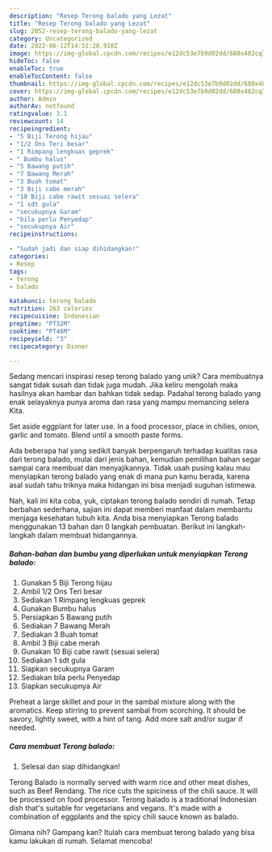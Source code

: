 ```yaml
---
description: "Resep Terong balado yang Lezat"
title: "Resep Terong balado yang Lezat"
slug: 2052-resep-terong-balado-yang-lezat
category: Uncategorized
date: 2022-06-12T14:51:20.910Z
image: https://img-global.cpcdn.com/recipes/e12dc53e7b9d02dd/680x482cq70/terong-balado-foto-resep-utama.jpg
hideToc: false
enableToc: true
enableTocContent: false
thumbnail: https://img-global.cpcdn.com/recipes/e12dc53e7b9d02dd/680x482cq70/terong-balado-foto-resep-utama.jpg
cover: https://img-global.cpcdn.com/recipes/e12dc53e7b9d02dd/680x482cq70/terong-balado-foto-resep-utama.jpg
author: Admin
authorAv: notfound
ratingvalue: 3.1
reviewcount: 14
recipeingredient:
- "5 Biji Terong hijau"
- "1/2 Ons Teri besar"
- "1 Rimpang lengkuas geprek"
- " Bumbu halus"
- "5 Bawang putih"
- "7 Bawang Merah"
- "3 Buah tomat"
- "3 Biji cabe merah"
- "10 Biji cabe rawit sesuai selera"
- "1 sdt gula"
- "secukupnya Garam"
- "bila perlu Penyedap"
- "secukupnya Air"
recipeinstructions:

- "Sudah jadi dan siap dihidangkan!"
categories:
- Resep
tags:
- terong
- balado

katakunci: terong balado 
nutrition: 263 calories
recipecuisine: Indonesian
preptime: "PT32M"
cooktime: "PT46M"
recipeyield: "3"
recipecategory: Dinner

---
```





Sedang mencari inspirasi resep terong balado yang unik? Cara membuatnya sangat tidak susah dan tidak juga mudah. Jika keliru mengolah maka hasilnya akan hambar dan bahkan tidak sedap. Padahal terong balado yang enak selayaknya punya aroma dan rasa yang mampu memancing selera Kita.





Set aside eggplant for later use. In a food processor, place in chilies, onion, garlic and tomato. Blend until a smooth paste forms.

Ada beberapa hal yang sedikit banyak berpengaruh terhadap kualitas rasa dari terong balado, mulai dari jenis bahan, kemudian pemilihan bahan segar sampai cara membuat dan menyajikannya. Tidak usah pusing kalau mau menyiapkan terong balado yang enak di mana pun kamu berada, karena asal sudah tahu triknya maka hidangan ini bisa menjadi suguhan istimewa.






Nah, kali ini kita coba, yuk, ciptakan terong balado sendiri di rumah. Tetap berbahan sederhana, sajian ini dapat memberi manfaat dalam membantu menjaga kesehatan tubuh kita. Anda bisa menyiapkan Terong balado menggunakan 13 bahan dan 0 langkah pembuatan. Berikut ini langkah-langkah dalam membuat hidangannya.

<!--inarticleads1-->

##### Bahan-bahan dan bumbu yang diperlukan untuk menyiapkan Terong balado:

1. Gunakan 5 Biji Terong hijau
1. Ambil 1/2 Ons Teri besar
1. Sediakan 1 Rimpang lengkuas geprek
1. Gunakan  Bumbu halus
1. Persiapkan 5 Bawang putih
1. Sediakan 7 Bawang Merah
1. Sediakan 3 Buah tomat
1. Ambil 3 Biji cabe merah
1. Gunakan 10 Biji cabe rawit (sesuai selera)
1. Sediakan 1 sdt gula
1. Siapkan secukupnya Garam
1. Sediakan bila perlu Penyedap
1. Siapkan secukupnya Air


Preheat a large skillet and pour in the sambal mixture along with the aromatics. Keep stirring to prevent sambal from scorching. It should be savory, lightly sweet, with a hint of tang. Add more salt and/or sugar if needed. 

<!--inarticleads2-->

##### Cara membuat Terong balado:


1. Selesai dan siap dihidangkan!

Terong Balado is normally served with warm rice and other meat dishes, such as Beef Rendang. The rice cuts the spiciness of the chili sauce. It will be processed on food processor. Terong balado is a traditional Indonesian dish that&#39;s suitable for vegetarians and vegans. It&#39;s made with a combination of eggplants and the spicy chili sauce known as balado. 

Gimana nih? Gampang kan? Itulah cara membuat terong balado yang bisa kamu lakukan di rumah. Selamat mencoba!
